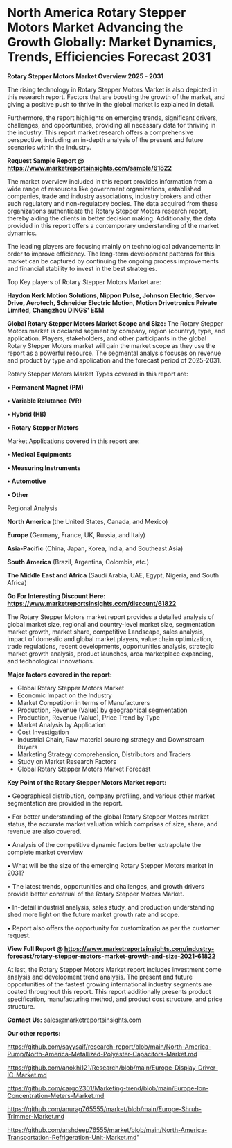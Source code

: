 # North America Rotary Stepper Motors Market Advancing the Growth Globally: Market Dynamics, Trends, Efficiencies Forecast 2031

<Strong> Rotary Stepper Motors Market Overview 2025 - 2031</strong>

The rising technology in Rotary Stepper Motors Market is also depicted in this research report. Factors that are boosting the growth of the market, and giving a positive push to thrive in the global market is explained in detail.

Furthermore, the report highlights on emerging trends, significant drivers, challenges, and opportunities, providing all necessary data for thriving in the industry. This report market research offers a comprehensive perspective, including an in-depth analysis of the present and future scenarios within the industry.

<strong>Request Sample Report @ <a href=https://www.marketreportsinsights.com/sample/61822>https://www.marketreportsinsights.com/sample/61822</a></strong>

The market overview included in this report provides information from a wide range of resources like government organizations, established companies, trade and industry associations, industry brokers and other such regulatory and non-regulatory bodies. The data acquired from these organizations authenticate the Rotary Stepper Motors research report, thereby aiding the clients in better decision making. Additionally, the data provided in this report offers a contemporary understanding of the market dynamics.

The leading players are focusing mainly on technological advancements in order to improve efficiency. The long-term development patterns for this market can be captured by continuing the ongoing process improvements and financial stability to invest in the best strategies.

Top Key players of Rotary Stepper Motors Market are:

<strong>Haydon Kerk Motion Solutions, Nippon Pulse, Johnson Electric, Servo-Drive, Aerotech, Schneider Electric Motion, Motion Drivetronics Private Limited, Changzhou DINGS&#39; E&M</strong>

<strong><b>Global Rotary Stepper Motors Market Scope and Size:</b></strong>
The Rotary Stepper Motors market is declared segment by company, region (country), type, and application. Players, stakeholders, and other participants in the global Rotary Stepper Motors market will gain the market scope as they use the report as a powerful resource. The segmental analysis focuses on revenue and product by type and application and the forecast period of 2025-2031.

Rotary Stepper Motors Market Types covered in this report are:

<strong>• Permanent Magnet (PM)

• Variable Relutance (VR)

• Hybrid (HB)

• Rotary Stepper Motors</strong>

Market Applications covered in this report are:

<strong>• Medical Equipments

• Measuring Instruments

• Automotive

• Other</strong> 

Regional Analysis

<strong>North America</strong> (the United States, Canada, and Mexico)

<strong>Europe</strong> (Germany, France, UK, Russia, and Italy)

<strong>Asia-Pacific</strong> (China, Japan, Korea, India, and Southeast Asia)

<strong>South America</strong> (Brazil, Argentina, Colombia, etc.)

<strong>The Middle East and Africa</strong> (Saudi Arabia, UAE, Egypt, Nigeria, and South Africa)

<strong>Go For Interesting Discount Here: <a href=https://www.marketreportsinsights.com/discount/61822>https://www.marketreportsinsights.com/discount/61822</a></strong>

The Rotary Stepper Motors market report provides a detailed analysis of global market size, regional and country-level market size, segmentation market growth, market share, competitive Landscape, sales analysis, impact of domestic and global market players, value chain optimization, trade regulations, recent developments, opportunities analysis, strategic market growth analysis, product launches, area marketplace expanding, and technological innovations.

<strong><b>Major factors covered in the report:</b></strong>
<ul>
  <li>Global Rotary Stepper Motors Market </li>
  <li>Economic Impact on the Industry</li>
  <li>Market Competition in terms of Manufacturers</li>
  <li>Production, Revenue (Value) by geographical segmentation</li>
  <li>Production, Revenue (Value), Price Trend by Type</li>
  <li>Market Analysis by Application</li>
  <li>Cost Investigation</li>
  <li>Industrial Chain, Raw material sourcing strategy and Downstream Buyers</li>
  <li>Marketing Strategy comprehension, Distributors and Traders</li>
  <li>Study on Market Research Factors</li>
  <li>Global Rotary Stepper Motors Market Forecast</li>
</ul>

<strong><b>Key Point of the Rotary Stepper Motors Market report:</b></strong>

• Geographical distribution, company profiling, and various other market segmentation are provided in the report.

• For better understanding of the global Rotary Stepper Motors market status, the accurate market valuation which comprises of size, share, and revenue are also covered.

• Analysis of the competitive dynamic factors better extrapolate the complete market overview

• What will be the size of the emerging Rotary Stepper Motors market in 2031?

• The latest trends, opportunities and challenges, and growth drivers provide better construal of the Rotary Stepper Motors Market.

• In-detail industrial analysis, sales study, and production understanding shed more light on the future market growth rate and scope.

• Report also offers the opportunity for customization as per the customer request.

<strong><b>View Full Report @ <a href=https://www.marketreportsinsights.com/industry-forecast/rotary-stepper-motors-market-growth-and-size-2021-61822>https://www.marketreportsinsights.com/industry-forecast/rotary-stepper-motors-market-growth-and-size-2021-61822</a></b></strong>


At last, the Rotary Stepper Motors Market report includes investment come analysis and development trend analysis. The present and future opportunities of the fastest growing international industry segments are coated throughout this report. This report additionally presents product specification, manufacturing method, and product cost structure, and price structure.

<strong>Contact Us:</strong>
sales@marketreportsinsights.com

<strong>Our other reports:</strong>

<a href=https://github.com/sayysaif/research-report/blob/main/North-America-Pump/North-America-Metallized-Polyester-Capacitors-Market.md>https://github.com/sayysaif/research-report/blob/main/North-America-Pump/North-America-Metallized-Polyester-Capacitors-Market.md</a>

<a href=https://github.com/anokhi121/Research/blob/main/Europe-Display-Driver-IC-Market.md>https://github.com/anokhi121/Research/blob/main/Europe-Display-Driver-IC-Market.md</a>

<a href=https://github.com/cargo2301/Marketing-trend/blob/main/Europe-Ion-Concentration-Meters-Market.md>https://github.com/cargo2301/Marketing-trend/blob/main/Europe-Ion-Concentration-Meters-Market.md</a>

<a href=https://github.com/anurag765555/market/blob/main/Europe-Shrub-Trimmer-Market.md>https://github.com/anurag765555/market/blob/main/Europe-Shrub-Trimmer-Market.md</a>

<a href=https://github.com/arshdeep76555/market/blob/main/North-America-Transportation-Refrigeration-Unit-Market.md>https://github.com/arshdeep76555/market/blob/main/North-America-Transportation-Refrigeration-Unit-Market.md</a>"
